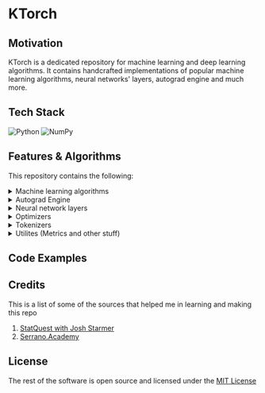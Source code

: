 # KTorch

## Motivation

KTorch is a dedicated repository for machine learning and deep learning algorithms. It contains handcrafted implementations of popular machine learning algorithms, neural networks' layers, autograd engine and much more.

## Tech Stack

<div align="center>
  
[![Python](https://img.shields.io/badge/python-3670A0?style=for-the-badge&logo=python&logoColor=ffdd54)](https://www.python.org/)
![NumPy](https://img.shields.io/badge/numpy-%23013243.svg?style=for-the-badge&logo=numpy&logoColor=white)
  
</div>

## Features & Algorithms

This repository contains the following:

<details>
<summary>Machine learning algorithms</summary>

- Linear Regression

</details>

<details>
<summary>Autograd Engine</summary>

- [Tensor](./autograd/engine.py)

</details>

<details>
<summary>Neural network layers</summary>

- [Linear Layer](./nn/Linear.py)
- [Flatten](./nn/Flatten.py)
- [Dropout](./nn/Dropout.py)
- Activation Functions
  - [Tanh](./nn/Tanh.py)
  - [Sigmoid](./nn/Sigmoid.py)
  - [Softmax](./nn/Softmax.py)
  - [ReLU](./nn/ReLU.py)
  - [GELU](./nn/GELU.py)

</details>

<details>
<summary>Optimizers</summary>

- [Stochastic Gradient Descent](./optim/SGD.py)
- [RMSProp](./optim/RMSProp.py)
- [AdaDelta](./optim/Adadelta.py)
- [Adagrad](./optim/Adagrad.py)
- [Adam](./optim/Adam.py)

</details>

<details>
<summary>Tokenizers</summary>

- [Byte Pair Encoding](./tokenizer/BPE.py)

</details>

<details>
<summary>Utilites (Metrics and other stuff)</summary>

-

</details>

## Code Examples

## Credits

This is a list of some of the sources that helped me in learning and making this repo

1. [StatQuest with Josh Starmer](https://www.youtube.com/@statquest)
2. [Serrano.Academy](https://www.youtube.com/@SerranoAcademy)

## License

The rest of the software is open source and licensed under the [MIT License](https://opensource.org/license/mit/)
